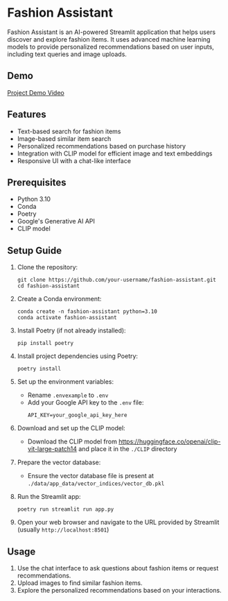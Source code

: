 # Fashion Assistant

Fashion Assistant is an AI-powered Streamlit application that helps users discover and explore fashion items. It uses advanced machine learning models to provide personalized recommendations based on user inputs, including text queries and image uploads.

## Demo

[Project Demo Video](fashion_trend/assets/demo.mp4)
<!-- <video width="1820" height="720" controls>
  <source src="fashion_trend/assets/demo.mp4" type="video/mp4">
  Your browser does not support the video tag.
</video> -->


## Features

- Text-based search for fashion items
- Image-based similar item search
- Personalized recommendations based on purchase history
- Integration with CLIP model for efficient image and text embeddings
- Responsive UI with a chat-like interface

## Prerequisites

- Python 3.10
- Conda
- Poetry
- Google's Generative AI API
- CLIP model

## Setup Guide

1. Clone the repository:
   ```
   git clone https://github.com/your-username/fashion-assistant.git
   cd fashion-assistant
   ```

2. Create a Conda environment:
   ```
   conda create -n fashion-assistant python=3.10
   conda activate fashion-assistant
   ```

3. Install Poetry (if not already installed):
   ```
   pip install poetry
   ```

4. Install project dependencies using Poetry:
   ```
   poetry install
   ```

5. Set up the environment variables:
   - Rename `.envexample` to `.env`
   - Add your Google API key to the `.env` file:
     ```
     API_KEY=your_google_api_key_here
     ```

6. Download and set up the CLIP model:
   - Download the CLIP model from https://huggingface.co/openai/clip-vit-large-patch14 and place it in the `./CLIP` directory

7. Prepare the vector database:
   - Ensure the vector database file is present at `./data/app_data/vector_indices/vector_db.pkl`

8. Run the Streamlit app:
   ```
   poetry run streamlit run app.py
   ```

9. Open your web browser and navigate to the URL provided by Streamlit (usually `http://localhost:8501`)

## Usage

1. Use the chat interface to ask questions about fashion items or request recommendations.
2. Upload images to find similar fashion items.
3. Explore the personalized recommendations based on your interactions.
